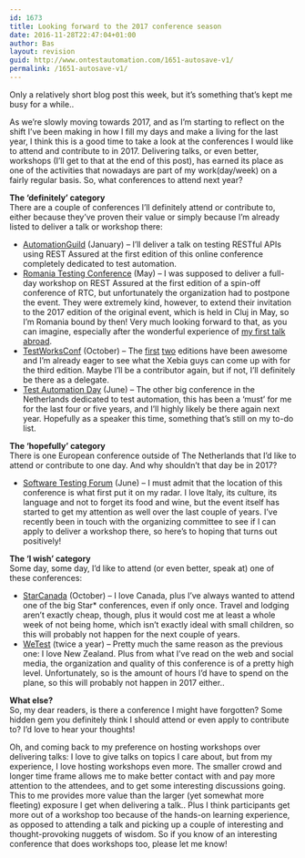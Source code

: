 ```yaml
---
id: 1673
title: Looking forward to the 2017 conference season
date: 2016-11-28T22:47:04+01:00
author: Bas
layout: revision
guid: http://www.ontestautomation.com/1651-autosave-v1/
permalink: /1651-autosave-v1/
---
```

Only a relatively short blog post this week, but it&#8217;s something that&#8217;s kept me busy for a while..

As we&#8217;re slowly moving towards 2017, and as I&#8217;m starting to reflect on the shift I&#8217;ve been making in how I fill my days and make a living for the last year, I think this is a good time to take a look at the conferences I would like to attend and contribute to in 2017. Delivering talks, or even better, workshops (I&#8217;ll get to that at the end of this post), has earned its place as one of the activities that nowadays are part of my work(day/week) on a fairly regular basis. So, what conferences to attend next year?

**The &#8216;definitely&#8217; category**  
There are a couple of conferences I&#8217;ll definitely attend or contribute to, either because they&#8217;ve proven their value or simply because I&#8217;m already listed to deliver a talk or workshop there:

  * <a href="https://automationguild.com/" target="_blank">AutomationGuild</a> (January) &#8211; I&#8217;ll deliver a talk on testing RESTful APIs using REST Assured at the first edition of this online conference completely dedicated to test automation.
  * <a href="http://www.romaniatesting.ro/" target="_blank">Romania Testing Conference</a> (May) &#8211; I was supposed to deliver a full-day workshop on REST Assured at the first edition of a spin-off conference of RTC, but unfortunately the organization had to postpone the event. They were extremely kind, however, to extend their invitation to the 2017 edition of the original event, which is held in Cluj in May, so I&#8217;m Romania bound by then! Very much looking forward to that, as you can imagine, especially after the wonderful experience of <a href="http://www.ontestautomation.com/review-testcon-2016-speaking-abroad-for-the-first-time/" target="_blank">my first talk abroad</a>.
  * <a href="http://www.testworksconf.com/" target="_blank">TestWorksConf</a> (October) &#8211; The <a href="http://www.ontestautomation.com/review-testworks-conf-2015/" target="_blank">first</a> <a href="http://www.ontestautomation.com/review-testworksconf-2016/" target="_blank">two</a> editions have been awesome and I&#8217;m already eager to see what the Xebia guys can come up with for the third edition. Maybe I&#8217;ll be a contributor again, but if not, I&#8217;ll definitely be there as a delegate.
  * <a href="http://www.testautomationday.com/" target="_blank">Test Automation Day</a> (June) &#8211; The other big conference in the Netherlands dedicated to test automation, this has been a &#8216;must&#8217; for me for the last four or five years, and I&#8217;ll highly likely be there again next year. Hopefully as a speaker this time, something that&#8217;s still on my to-do list.

**The &#8216;hopefully&#8217; category**  
There is one European conference outside of The Netherlands that I&#8217;d like to attend or contribute to one day. And why shouldn&#8217;t that day be in 2017?

  * <a href="http://swtestingforum.org/en/" target="_blank">Software Testing Forum</a> (June) &#8211; I must admit that the location of this conference is what first put it on my radar. I love Italy, its culture, its language and not to forget its food and wine, but the event itself has started to get my attention as well over the last couple of years. I&#8217;ve recently been in touch with the organizing committee to see if I can apply to deliver a workshop there, so here&#8217;s to hoping that turns out positively!

**The &#8216;I wish&#8217; category**  
Some day, some day, I&#8217;d like to attend (or even better, speak at) one of these conferences:

  * <a href="http://starcanada.techwell.com" target="_blank">StarCanada</a> (October) &#8211; I love Canada, plus I&#8217;ve always wanted to attend one of the big Star* conferences, even if only once. Travel and lodging aren&#8217;t exactly cheap, though, plus it would cost me at least a whole week of not being home, which isn&#8217;t exactly ideal with small children, so this will probably not happen for the next couple of years.
  * <a href="http://www.wetest.co.nz/" target="_blank">WeTest</a> (twice a year) &#8211; Pretty much the same reason as the previous one: I love New Zealand. Plus from what I&#8217;ve read on the web and social media, the organization and quality of this conference is of a pretty high level. Unfortunately, so is the amount of hours I&#8217;d have to spend on the plane, so this will probably not happen in 2017 either..

**What else?**  
So, my dear readers, is there a conference I might have forgotten? Some hidden gem you definitely think I should attend or even apply to contribute to? I&#8217;d love to hear your thoughts!

Oh, and coming back to my preference on hosting workshops over delivering talks: I love to give talks on topics I care about, but from my experience, I love hosting workshops even more. The smaller crowd and longer time frame allows me to make better contact with and pay more attention to the attendees, and to get some interesting discussions going. This to me provides more value than the larger (yet somewhat more fleeting) exposure I get when delivering a talk.. Plus I think participants get more out of a workshop too because of the hands-on learning experience, as opposed to attending a talk and picking up a couple of interesting and thought-provoking nuggets of wisdom. So if you know of an interesting conference that does workshops too, please let me know!